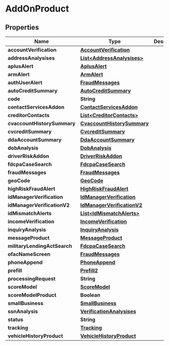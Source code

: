 

# AddOnProduct


## Properties

| Name | Type | Description | Notes |
|------------ | ------------- | ------------- | -------------|
|**accountVerification** | [**AccountVerification**](AccountVerification.md) |  |  [optional] |
|**addressAnalysises** | [**List&lt;AddressAnalysises&gt;**](AddressAnalysises.md) |  |  [optional] |
|**aplusAlert** | [**AplusAlert**](AplusAlert.md) |  |  [optional] |
|**armAlert** | [**ArmAlert**](ArmAlert.md) |  |  [optional] |
|**authUserAlert** | [**FraudMessages**](FraudMessages.md) |  |  [optional] |
|**autoCreditSummary** | [**AutoCreditSummary**](AutoCreditSummary.md) |  |  [optional] |
|**code** | **String** |  |  [optional] |
|**contactServicesAddon** | [**ContactServicesAddon**](ContactServicesAddon.md) |  |  [optional] |
|**creditorContacts** | [**List&lt;CreditorContacts&gt;**](CreditorContacts.md) |  |  [optional] |
|**cvaccountHistorySummary** | [**CvaccountHistorySummary**](CvaccountHistorySummary.md) |  |  [optional] |
|**cvcreditSummary** | [**CvcreditSummary**](CvcreditSummary.md) |  |  [optional] |
|**ddaAccountSummary** | [**DdaAccountSummary**](DdaAccountSummary.md) |  |  [optional] |
|**dobAnalysis** | [**DobAnalysis**](DobAnalysis.md) |  |  [optional] |
|**driverRiskAddon** | [**DriverRiskAddon**](DriverRiskAddon.md) |  |  [optional] |
|**fdcpaCaseSearch** | [**FdcpaCaseSearch**](FdcpaCaseSearch.md) |  |  [optional] |
|**fraudMessages** | [**FraudMessages**](FraudMessages.md) |  |  [optional] |
|**geoCode** | [**GeoCode**](GeoCode.md) |  |  [optional] |
|**highRiskFraudAlert** | [**HighRiskFraudAlert**](HighRiskFraudAlert.md) |  |  [optional] |
|**idManagerVerification** | [**IdManagerVerification**](IdManagerVerification.md) |  |  [optional] |
|**idManagerVerificationV2** | [**IdManagerVerificationV2**](IdManagerVerificationV2.md) |  |  [optional] |
|**idMismatchAlerts** | [**List&lt;IdMismatchAlerts&gt;**](IdMismatchAlerts.md) |  |  [optional] |
|**incomeVerification** | [**IncomeVerification**](IncomeVerification.md) |  |  [optional] |
|**inquiryAnalysis** | [**InquiryAnalysis**](InquiryAnalysis.md) |  |  [optional] |
|**messageProduct** | [**MessageProduct**](MessageProduct.md) |  |  [optional] |
|**militaryLendingActSearch** | [**FdcpaCaseSearch**](FdcpaCaseSearch.md) |  |  [optional] |
|**ofacNameScreen** | [**FraudMessages**](FraudMessages.md) |  |  [optional] |
|**phoneAppend** | [**PhoneAppend**](PhoneAppend.md) |  |  [optional] |
|**prefill** | [**Prefill2**](Prefill2.md) |  |  [optional] |
|**processingRequest** | **String** |  |  [optional] |
|**scoreModel** | [**ScoreModel**](ScoreModel.md) |  |  [optional] |
|**scoreModelProduct** | **Boolean** |  |  [optional] |
|**smallBusiness** | [**SmallBusiness**](SmallBusiness.md) |  |  [optional] |
|**ssnAnalysis** | [**VerificationAnalysises**](VerificationAnalysises.md) |  |  [optional] |
|**status** | **String** |  |  [optional] |
|**tracking** | [**Tracking**](Tracking.md) |  |  [optional] |
|**vehicleHistoryProduct** | [**VehicleHistoryProduct**](VehicleHistoryProduct.md) |  |  [optional] |



